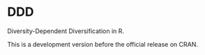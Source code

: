 # DDD
Diversity-Dependent Diversification in R.

This is a development version before the official release on CRAN.
